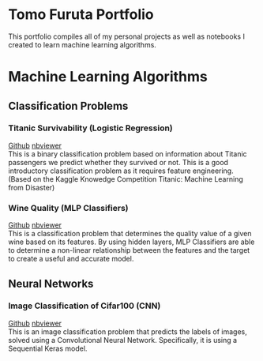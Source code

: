 # Tomo Furuta Portfolio 
This portfolio compiles all of my personal projects as well as notebooks I created to learn machine learning algorithms.

# Machine Learning Algorithms
## Classification Problems
### Titanic Survivability (Logistic Regression)
[Github](https://github.com/tomofuruta/tomofuruta.github.io/blob/92ccad383094d6cc6ef313d11be0529b3717319f/Notebook/titanic-classification.ipynb) [nbviewer](https://nbviewer.org/github/tomofuruta/tomofuruta.github.io/blob/92ccad383094d6cc6ef313d11be0529b3717319f/Notebook/titanic-classification.ipynb) \
This is a binary classification problem based on information about Titanic passengers we predict whether they survived or not. This is a good introductory classification problem as it requires feature engineering. (Based on the Kaggle Knowedge Competition Titanic: Machine Learning from Disaster)
### Wine Quality (MLP Classifiers)
[Github](https://github.com/tomofuruta/tomofuruta.github.io/blob/0365a7e833e3bd58df21b01f94c57f4abcf16dfe/Notebook/wineQuality.ipynb) [nbviewer](https://nbviewer.org/github/tomofuruta/tomofuruta.github.io/blob/0365a7e833e3bd58df21b01f94c57f4abcf16dfe/Notebook/wineQuality.ipynb) \
This is a classification problem that determines the quality value of a given wine based on its features. By using hidden layers, MLP Classifiers are able to determine a non-linear relationship between the features and the target to create a useful and accurate model. 
## Neural Networks
### Image Classification of Cifar100 (CNN)
[Github](https://github.com/tomofuruta/tomofuruta.github.io/blob/377fb943580b422bc9dbcd855a69af29fb9fbf52/Notebook/cifar100.ipynb) [nbviewer](https://nbviewer.org/github/tomofuruta/tomofuruta.github.io/blob/377fb943580b422bc9dbcd855a69af29fb9fbf52/Notebook/cifar100.ipynb) \
This is an image classification problem that predicts the labels of images, solved using a Convolutional Neural Network. Specifically, it is using a Sequential Keras model.
